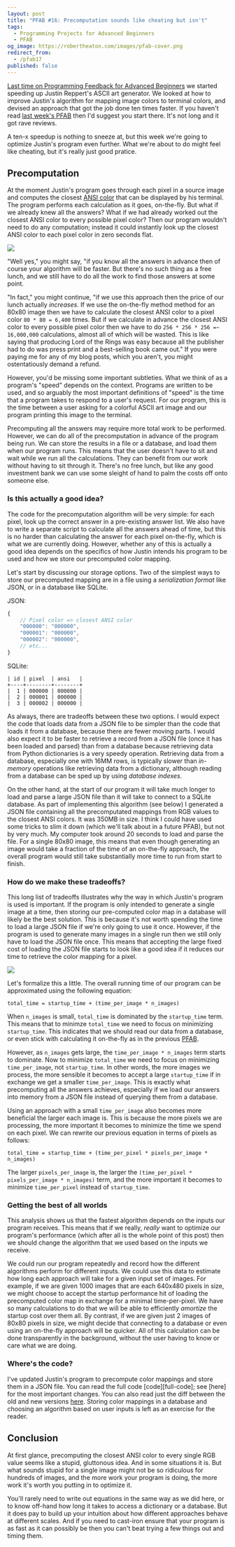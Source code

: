 ```yaml
---
layout: post
title: "PFAB #16: Precomputation sounds like cheating but isn't"
tags:
  - Programming Projects for Advanced Beginners
  - PFAB
og_image: https://robertheaton.com/images/pfab-cover.png
redirect_from:
  - /pfab17
published: false
---
```

[Last time on Programming Feedback for Advanced Beginners][pfab16] we started speeding up Justin Reppert's ASCII art generator. We looked at how to improve Justin's algorithm for mapping image colors to terminal colors, and devised an approach that got the job done ten times faster. If you haven't read [last week's PFAB][pfab16] then I'd suggest you start there. It's not long and it got rave reviews.

A ten-x speedup is nothing to sneeze at, but this week we're going to optimize Justin's program even further. What we're about to do might feel like cheating, but it's really just good pratice.

## Precomputation

At the moment Justin's program goes through each pixel in a source image and computes the closest [ANSI color][ansi-colors] that can be displayed by his terminal. The program performs each calculation as it goes, on-the-fly. But what if we already knew all the answers? What if we had already worked out the closest ANSI color to every possible pixel color? Then our program wouldn't need to do any computation; instead it could instantly look up the closest ANSI color to each pixel color in zero seconds flat.

<img src="/images/pfab16-comparison.png" />

"Well yes," you might say, "if you know all the answers in advance then of course your algorithm will be faster. But there's no such thing as a free lunch, and we still have to do all the work to find those answers at some point.

"In fact," you might continue, "if we use this approach then the price of our lunch actually *increases*. If we use the on-the-fly method method for an 80x80 image then we have to calculate the closest ANSI color to a pixel color `80 * 80 = 6,400` times. But if we calculate in advance the closest ANSI color to every possible pixel color then we have to do `256 * 256 * 256 =~ 16,000,000` calculations, almost all of which will be wasted. This is like saying that producing Lord of the Rings was easy because all the publisher had to do was press print and a best-selling book came out." If you were paying me for any of my blog posts, which you aren't, you might ostentatiously demand a refund.

However, you'd be missing some important subtleties. What we think of as a program's "speed" depends on the context. Programs are written to be used, and so arguably the most important definitions of "speed" is the time that a program takes to respond to a user's request. For our program, this is the time between a user asking for a colorful ASCII art image and our program printing this image to the terminal. 

Precomputing all the answers may require more total work to be performed. However, we can do all of the precomputation in advance of the program being run. We can store the results in a file or a database, and load them when our program runs. This means that the user doesn't have to sit and wait while we run all the calculations. They can benefit from our work without having to sit through it. There's no free lunch, but like any good investment bank we can use some sleight of hand to palm the costs off onto someone else.

### Is this actually a good idea?

The code for the precomputation algorithm will be very simple: for each pixel, look up the correct answer in a pre-existing answer list. We also have to write a separate script to calculate all the answers ahead of time, but this is no harder than calculating the answer for each pixel on-the-fly, which is what we are currently doing. However, whether any of this is actually a good idea depends on the specifics of how Justin intends his program to be used and how we store our precomputed color mapping.

Let's start by discussing our storage options. Two of the simplest ways to store our precomputed mapping are in a file using a *serialization format* like JSON, or in a database like SQLite.

JSON:

```javascript
{
    // Pixel color => closest ANSI color
    "000000": "000000",
    "000001": "000000",
    "000002": "000000",
    // etc...
}
```

SQLite:

```
| id | pixel  | ansi   |
+----+--------+--------+
|  1 | 000000 | 000000 |
|  2 | 000001 | 000000 |
|  3 | 000002 | 000000 |
```

As always, there are tradeoffs between these two options. I would expect the code that loads data from a JSON file to be simpler than the code that loads it from a database, because there are fewer moving parts. I would also expect it to be faster to retrieve a record from a JSON file (once it has been loaded and parsed) than from a database because retrieving data from Python dictionaries is a very speedy operation. Retrieving data from a database, especially one with 16MM rows, is typically slower than *in-memory* operations like retrieving data from a dictionary, although reading from a database can be sped up by using *database indexes*.

On the other hand, at the start of our program it will take much longer to load and parse a large JSON file than it will take to connect to a SQLite database. As part of implementing this algorithm (see below) I generated a JSON file containing all the precomputated mappings from RGB values to the closest ANSI colors. It was 350MB in size. I think I could have used some tricks to slim it down (which we'll talk about in a future PFAB), but not by very much. My computer took around 20 seconds to load and parse the file. For a single 80x80 image, this means that even though generating an image would take a fraction of the time of an on-the-fly approach, the overall program would still take substantially more time to run from start to finish.

### How do we make these tradeoffs?

This long list of tradeoffs illustrates why the way in which Justin's program is used is important. If the program is only intended to generate a single image at a time, then storing our pre-computed color map in a database will likely be the best solution. This is because it's not worth spending the time to load a large JSON file if we're only going to use it once. However, if the program is used to generate many images in a single run then we still only have to load the JSON file once. This means that accepting the large fixed cost of loading the JSON file starts to look like a good idea if it reduces our time to retrieve the color mapping for a pixel.

<img src="/images/pfab16-timing.png" />

Let's formalize this a little. The overall running time of our program can be approximated using the following equation:

```
total_time = startup_time + (time_per_image * n_images)
```

When `n_images` is small, `total_time` is dominated by the `startup_time` term. This means that to minimze `total_time` we need to focus on minimizing `startup_time`. This indicates that we should read our data from a database, or even stick with calculating it on-the-fly as in the previous [PFAB][pfab16].

However, as `n_images` gets large, the `time_per_image * n_images` term starts to dominate. Now to minimize `total_time` we need to focus on minimizing `time_per_image`, not `startup_time`. In other words, the more images we process, the more sensible it becomes to accept a large `startup_time` if in exchange we get a smaller `time_per_image`. This is exactly what precomputing all the answers achieves, especially if we load our answers into memory from a JSON file instead of querying them from a database.

Using an approach with a small `time_per_image` also becomes more beneficial the larger each image is. This is because the more pixels we are processing, the more important it becomes to minimize the time we spend on each pixel. We can rewrite our previous equation in terms of pixels as follows:

```
total_time = startup_time + (time_per_pixel * pixels_per_image * n_images)
```

The larger `pixels_per_image` is, the larger the `(time_per_pixel * pixels_per_image * n_images)` term, and the more important it becomes to minimize `time_per_pixel` instead of `startup_time`.

### Getting the best of all worlds

This analysis shows us that the fastest algorithm depends on the inputs our program receives. This means that if we really, *really* want to optimize our program's performance (which after all is the whole point of this post) then we should change the algorithm that we used based on the inputs we receive.

We could run our program repeatedly and record how the different algorithms perform for different inputs. We could use this data to estimate how long each approach will take for a given input set of images. For example, if we are given 1000 images that are each 640x480 pixels in size, we might choose to accept the startup performance hit of loading the precomputed color map in exchange for a minimal time-per-pixel. We have so many calculations to do that we will be able to efficiently *amortize* the startup cost over them all. By contrast, if we are given just 2 images of 80x80 pixels in size, we might decide that connecting to a database or even using an on-the-fly approach will be quicker. All of this calculation can be done transparently in the background, without the user having to know or care what we are doing.

### Where's the code?

I've updated Justin's program to precompute color mappings and store them in a JSON file. You can read the full code [code][full-code]; see [here] for the most important changes. You can also read just the diff between the old and new versions [here][diff]. Storing color mappings in a database and choosing an algorithm based on user inputs is left as an exercise for the reader.

## Conclusion

At first glance, precomputing the closest ANSI color to every single RGB value seems like a stupid, gluttonous idea. And in some situations it is. But what sounds stupid for a single image might not be so ridiculous for hundreds of images, and the more work your program is doing, the more work it's worth you putting in to optimize it.

You'll rarely need to write out equations in the same way as we did here, or to know off-hand how long it takes to access a dictionary or a database. But it does pay to build up your intuition about how different approaches behave at different scales. And if you need to cast-iron ensure that your program is as fast as it can possibly be then you can't beat trying a few things out and timing them.

[pfab16]: https://robertheaton.com/pfab16-how-to-make-your-code-faster/
[code]: https://github.com/robert/programming-feedback-for-advanced-beginners/tree/fd08b6737b0f8cffab4877aa9ea042f1043cc55b/editions/16-ascii-speed/updated-v2
[main-file]: https://github.com/robert/programming-feedback-for-advanced-beginners/blob/fd08b6737b0f8cffab4877aa9ea042f1043cc55b/editions/16-ascii-speed/updated-v2/asciiart.py#L165-L199
[diff]: https://github.com/robert/programming-feedback-for-advanced-beginners/commit/fd08b6737b0f8cffab4877aa9ea042f1043cc55b
[ansi-colors]: https://www.lihaoyi.com/post/BuildyourownCommandLinewithANSIescapecodes.html#colors

